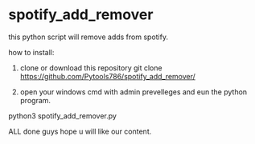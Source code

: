 # spotify_add_remover

this python script will remove adds from spotify.

how to install:

1) clone or download this repository 
git clone https://github.com/Pytools786/spotify_add_remover/

2) open your windows cmd with admin prevelleges and eun the python program.

python3 spotify_add_remover.py

ALL done guys hope u will like our content.
